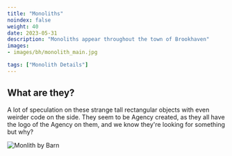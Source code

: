 ```yaml
---
title: "Monoliths"
noindex: false
weight: 40
date: 2023-05-31
description: "Monoliths appear throughout the town of Brookhaven"
images: 
- images/bh/monolith_main.jpg

tags: ["Monolith Details"]
---
```



## What are they?

A lot of speculation on these strange tall rectangular objects with even weirder code on the side. They seem to be Agency created, as they all have the logo of the Agency on them, and we know they're looking for something but why?

![Monlith by Barn](/images/bh/monolith_main.jpg)